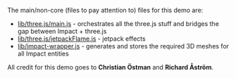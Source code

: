 The main/non-core (files to pay attention to) files for this demo are:

* [lib/three.js/main.js](lib/three.js/main.js) - orchestrates all the three.js stuff and bridges the gap between Impact + three.js
* [lib/three.js/jetpackFlame.js](lib/three.js/jetpackFlame.js) - jetpack effects
* [lib/impact-wrapper.js](lib/impact-wrapper.js) - generates and stores the required 3D meshes for all Impact entities

All credit for this demo goes to **Christian Östman** and **Richard Åström**.


